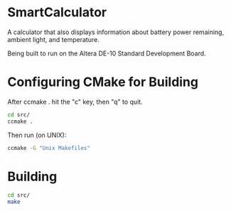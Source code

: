 # SmartCalculator
A calculator that also displays information about battery power remaining, ambient light, and temperature.

Being built to run on the Altera DE-10 Standard Development Board.

# Configuring CMake for Building
After ccmake . hit the "c" key, then "q" to quit.
```bash
cd src/
ccmake .
```
Then run (on UNIX):
```bash
ccmake -G "Unix Makefiles"
```

# Building
```bash
cd src/
make
```
